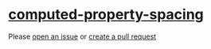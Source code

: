 [computed-property-spacing](https://eslint.org/docs/rules/computed-property-spacing)
====================================================================================
Please [open an issue](https://github.com/professional-js/eslint-config/issues/new)
or [create a pull request](https://github.com/professional-js/eslint-config/edit/main/src/rules-configurations/eslint/computed-property-spacing.md)
